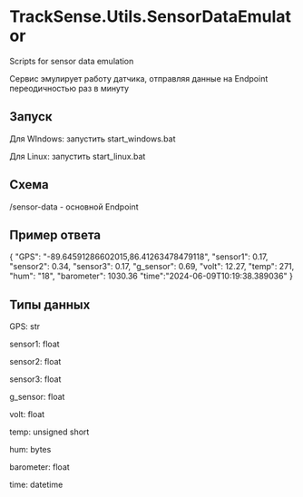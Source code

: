 # TrackSense.Utils.SensorDataEmulator
Scripts for sensor data emulation

Сервис эмулирует работу датчика, отправляя данные на Endpoint переодичностью раз в минуту

## Запуск 

Для WIndows: запустить start_windows.bat

Для Linux: запустить start_linux.bat

## Схема

/sensor-data - основной Endpoint

## Пример ответа

{
  "GPS": "-89.64591286602015,86.41263478479118",
  "sensor1": 0.17,
  "sensor2": 0.34,
  "sensor3": 0.17,
  "g_sensor": 0.69,
  "volt": 12.27,
  "temp": 271,
  "hum": "18",
  "barometer": 1030.36
  "time":"2024-06-09T10:19:38.389036"
}


## Типы данных 

GPS: str

sensor1: float

sensor2: float

sensor3: float

g_sensor: float

volt: float

temp: unsigned short

hum: bytes

barometer: float

time: datetime

